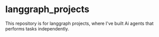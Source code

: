 # langgraph_projects
This repository is for langgraph projects, where I've built Ai agents that performs tasks independently.
